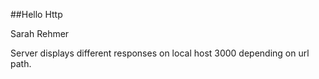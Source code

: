 ##Hello Http

Sarah Rehmer

Server displays different responses on local host 3000 depending on url path. 


